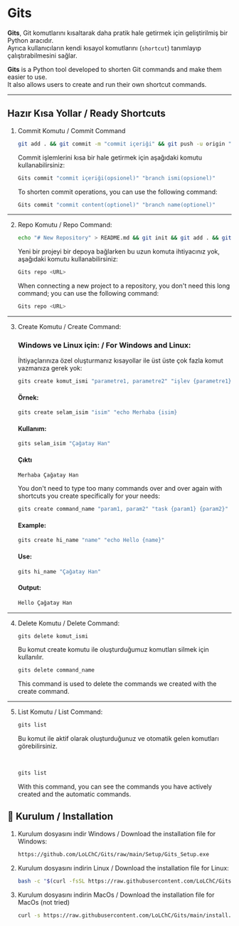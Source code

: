 # Gits

**Gits**, Git komutlarını kısaltarak daha pratik hale getirmek için geliştirilmiş bir Python aracıdır.  
Ayrıca kullanıcıların kendi kısayol komutlarını (`shortcut`) tanımlayıp çalıştırabilmesini sağlar.

**Gits** is a Python tool developed to shorten Git commands and make them easier to use.  
It also allows users to create and run their own shortcut commands.

---

## Hazır Kısa Yollar / Ready Shortcuts
1. Commit Komutu / Commit Command

   ```bash
   git add . && git commit -m "commit içeriği" && git push -u origin "branch ismi"
   ```

   Commit işlemlerini kısa bir hale getirmek için aşağıdaki komutu kullanabilirsiniz:

   ```bash
   Gits commit "commit içeriği(opsionel)" "branch ismi(opsionel)"
   ```

   To shorten commit operations, you can use the following command:

   ```bash
   Gits commit "commit content(optionel)" "branch name(optionel)"
   ```

<hr/>

2. Repo Komutu / Repo Command:

   ```bash
   echo "# New Repository" > README.md && git init && git add . && git commit -m "first commit" && git branch -M main && git remote add origin <URL> && git push -u origin main
   ```
   
   Yeni bir projeyi bir depoya bağlarken bu uzun komuta ihtiyacınız yok, aşağıdaki komutu kullanabilirsiniz:

   ```bash
   Gits repo <URL>
   ```

   When connecting a new project to a repository, you don't need this long command; you can use the following command:

   ```bash
   Gits repo <URL>
   ```

<hr/>

3. Create Komutu / Create Command:

   ### Windows ve Linux için: / For Windows and Linux:

      İhtiyaçlarınıza özel oluşturmanız kısayollar ile üst üste çok fazla komut yazmanıza gerek yok:

      ```bash
      gits create komut_ismi "parametre1, parametre2" "işlev {parametre1} {parametre2}"
      ```

      #### Örnek:

      ```bash
      gits create selam_isim "isim" "echo Merhaba {isim}
      ```

      #### Kullanım:

      ```bash
      gits selam_isim "Çağatay Han"
      ```

      #### Çıktı
      ```bash
      Merhaba Çağatay Han
      ```
      
      You don't need to type too many commands over and over again with shortcuts you create specifically for your needs:

      ```bash
      gits create command_name "param1, param2" "task {param1} {param2}"
      ```
      
      #### Example:

      ```bash
      gits create hi_name "name" "echo Hello {name}"
      ```

      #### Use:

      ```bash
      gits hi_name "Çağatay Han"
      ```

      #### Output:

      ```bash
      Hello Çağatay Han
      ```

<hr/>

4. Delete Komutu / Delete Command:

   ```bash
   gits delete komut_ismi
   ```
   
   Bu komut create komutu ile oluşturduğumuz komutları silmek için kullanılır.

   ```bash
   gits delete command_name
   ```

   This command is used to delete the commands we created with the create command.

<hr/>

5. List Komutu / List Command:

   ```bash
   gits list
   ```

   Bu komut ile aktif olarak oluşturduğunuz ve otomatik gelen komutları görebilirsiniz.

   <br>

   ```bash
   gits list
   ```

   With this command, you can see the commands you have actively created and the automatic commands.


## 🚀 Kurulum / Installation
1. Kurulum dosyasını indir Windows / Download the installation file for Windows:
   ```bash
   https://github.com/LoLChC/Gits/raw/main/Setup/Gits_Setup.exe

2. Kurulum dosyasını indirin Linux / Download the installation file for Linux:
   ```bash
   bash -c "$(curl -fsSL https://raw.githubusercontent.com/LoLChC/Gits/main/Linux/install.sh)"

3. Kurulum dosyasını indirin MacOs / Download the installation file for MacOs (not tried)
   ```bash
   curl -s https://raw.githubusercontent.com/LoLChC/Gits/main/install.sh